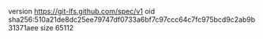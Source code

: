 version https://git-lfs.github.com/spec/v1
oid sha256:510a21de8dc25ee79747df0733a6bf7c97ccc64c7fc975bcd9c2ab9b31371aee
size 65112
